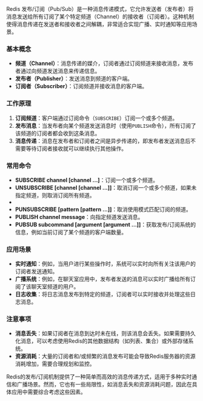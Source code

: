 Redis 发布/订阅（Pub/Sub）是一种消息传递模式，它允许发送者（发布者）将消息发送给所有订阅了某个特定频道（Channel）的接收者（订阅者）。这种机制使得消息传递在发送者和接收者之间解耦，非常适合实现广播、实时通知等应用场景。

### 基本概念

- **频道（Channel）**：消息传递的媒介，订阅者通过订阅频道来接收消息，发布者通过向频道发送消息来传递信息。
- **发布者（Publisher）**：发送消息到频道的客户端。
- **订阅者（Subscriber）**：订阅频道并接收消息的客户端。

### 工作原理

1. **订阅频道**：客户端通过订阅命令（`SUBSCRIBE`）订阅一个或多个频道。
2. **发布消息**：当发布者向某个频道发送消息时（使用`PUBLISH`命令），所有订阅了该频道的订阅者都会收到这条消息。
3. **消息传递**：消息在发布者和订阅者之间是异步传递的，即发布者发送消息后不需要等待订阅者接收就可以继续执行其他操作。

### 常用命令

- **SUBSCRIBE channel [channel ...]**：订阅一个或多个频道。
- **UNSUBSCRIBE [channel [channel ...]]**：取消订阅一个或多个频道，如果未指定频道，则取消订阅所有频道。
-   
- **PUNSUBSCRIBE [pattern [pattern ...]]**：取消使用模式匹配订阅的频道。
- **PUBLISH channel message**：向指定频道发送消息。
- **PUBSUB subcommand [argument [argument ...]]**：获取发布/订阅系统的信息，例如当前订阅了某个频道的客户端数量。

### 应用场景

- **实时通知**：例如，当用户进行某些操作时，系统可以实时向所有关注该用户的订阅者发送通知。
- **广播系统**：例如，在聊天室应用中，发布者发送的消息可以实时广播给所有订阅了该聊天室频道的用户。
- **日志收集**：将日志消息发布到特定的频道，订阅者可以实时接收并处理这些日志消息。

### 注意事项

- **消息丢失**：如果订阅者在消息到达时未在线，则该消息会丢失。如果需要持久化消息，可以考虑使用Redis的其他数据结构（如列表、集合）或外部存储系统。
- **资源消耗**：大量的订阅者和/或频繁的消息发布可能会导致Redis服务器的资源消耗增加，需要合理规划和监控。

Redis的发布/订阅机制提供了一种简单而高效的消息传递方式，适用于多种实时通信和广播场景。然而，它也有一些局限性，如消息丢失和资源消耗问题，因此在具体应用中需要综合考虑这些因素。